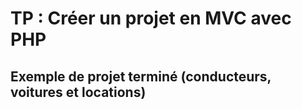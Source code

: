 # TP : Créer un projet en MVC avec PHP
## Exemple de projet terminé (conducteurs, voitures et locations)
